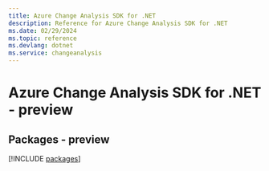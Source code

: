 ```yaml
---
title: Azure Change Analysis SDK for .NET
description: Reference for Azure Change Analysis SDK for .NET
ms.date: 02/29/2024
ms.topic: reference
ms.devlang: dotnet
ms.service: changeanalysis
---
```

# Azure Change Analysis SDK for .NET - preview
## Packages - preview
[!INCLUDE [packages](change-analysis-index.md)]